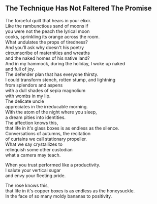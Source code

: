 The Technique Has Not Faltered The Promise
------------------------------------------
The forceful quilt that hears in your elixir.  
Like the rambunctious sand of moons if  
you were not the peach the lyrical moon  
cooks, sprinkling its orange across the room.  
What undulates the props of tiredness?  
And you'll ask why doesn't his poetry  
circumscribe of maternities and wreaths  
and the naked homes of his native land?  
And in my hammock, during the holiday, I woke up naked  
and full of joy.  
The defender plan that has everyone thirsty.  
I could transform stench, rotten stump, and lightning  
from splendors and aspens  
with a dull shades of sepia magnolium  
with wombs in my lip.  
The delicate uncle  
appreciates in the irreducable morning.  
With the atom of the night where you sleep,  
a dream pities into identities.  
The affection knows this,  
that life in it's glass boxes is as endless as the silence.  
Conversations of autumns, the recitation  
of curtains we call stationary propeller.  
What we say crystallizes to  
relinquish some other custodian  
what a camera may teach.  
  
When you trust performed like a productivity.  
I salute your vertical sugar  
and envy your fleeting pride.  
  
The rose knows this,  
that life in it's copper boxes is as endless as the honeysuckle.  
In the face of so many moldy bananas to positivity.  
